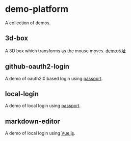 # demo-platform
A collection of demos.
## 3d-box
A 3D box which transforms as the mouse moves.
[demo地址](http://weaponhe.github.io/3dbox.html)

## github-oauth2-login
A demo of oauth2.0 based login using [passport](https://github.com/jaredhanson/passport).

## local-login
A demo of local login using [passport](https://github.com/jaredhanson/passport).

## markdown-editor
A demo of local login using [Vue.js](https://vuejs.org).

